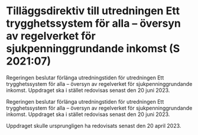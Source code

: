 # Tilläggsdirektiv till utredningen Ett trygghetssystem för alla – översyn av regelverket för sjukpenninggrundande inkomst (S 2021:07)

Regeringen beslutar förlänga utredningstiden för utredningen Ett trygghetssystem för alla – översyn av regelverket för sjukpenninggrundande inkomst. Uppdraget ska i stället redovisas senast den 20 juni 2023.

Regeringen beslutar förlänga utredningstiden för utredningen Ett trygghetssystem för alla – översyn av regelverket för sjukpenninggrundande inkomst. Uppdraget ska i stället redovisas senast den 20 juni 2023.

Uppdraget skulle ursprungligen ha redovisats senast den 20 april 2023.
